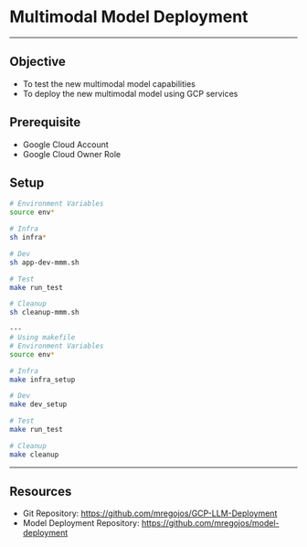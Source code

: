 # Multimodal Model Deployment

---
## Objective
* To test the new multimodal model capabilities
* To deploy the new multimodal model using GCP services

## Prerequisite
* Google Cloud Account
* Google Cloud Owner Role

## Setup
```sh
# Environment Variables
source env*

# Infra
sh infra*

# Dev
sh app-dev-mmm.sh

# Test
make run_test

# Cleanup
sh cleanup-mmm.sh

---
# Using makefile
# Environment Variables
source env*

# Infra
make infra_setup

# Dev
make dev_setup

# Test
make run_test

# Cleanup
make cleanup
```


---
## Resources
* Git Repository: https://github.com/mregojos/GCP-LLM-Deployment
* Model Deployment Repository: https://github.com/mregojos/model-deployment
